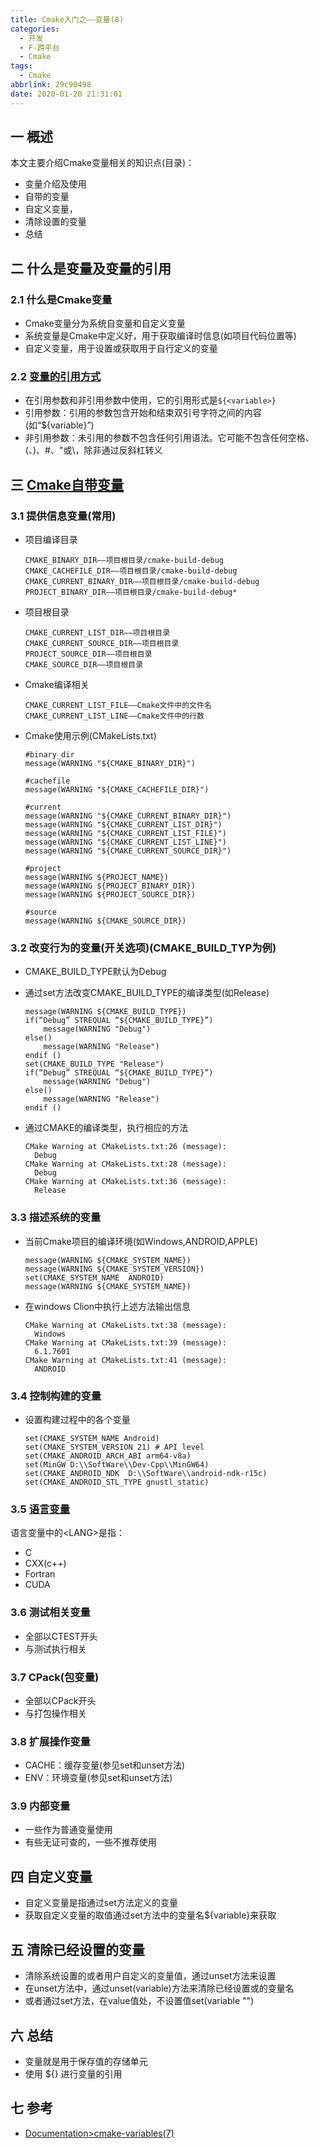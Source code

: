 ```yaml
---
title: Cmake入门之——变量(8)
categories:
  - 开发
  - F-跨平台
  - Cmake
tags:
  - Cmake
abbrlink: 29c90498
date: 2020-01-20 21:31:01
---
```

## 一 概述

本文主要介绍Cmake变量相关的知识点(目录)：  
* 变量介绍及使用
* 自带的变量
* 自定义变量，
* 清除设置的变量
* 总结

<!--more-->

## 二 什么是变量及变量的引用

### 2.1 什么是Cmake变量

* Cmake变量分为系统自变量和自定义变量
* 系统变量是Cmake中定义好，用于获取编译时信息(如项目代码位置等)
* 自定义变量，用于设置或获取用于自行定义的变量

### 2.2 [变量的引用方式][1]

* 在引用参数和非引用参数中使用，它的引用形式是`${<variable>}`
* 引用参数：引用的参数包含开始和结束双引号字符之间的内容(如“${variable}”)
* 非引用参数：未引用的参数不包含任何引用语法。它可能不包含任何空格、(、)、#、"或\，除非通过反斜杠转义

## 三 [Cmake自带变量][2]

### 3.1 提供信息变量(常用)

* 项目编译目录

  ```
  CMAKE_BINARY_DIR——项目根目录/cmake-build-debug
  CMAKE_CACHEFILE_DIR——项目根目录/cmake-build-debug
  CMAKE_CURRENT_BINARY_DIR——项目根目录/cmake-build-debug
  PROJECT_BINARY_DIR——项目根目录/cmake-build-debug*
  ```

* 项目根目录

  ```
  CMAKE_CURRENT_LIST_DIR——项目根目录
  CMAKE_CURRENT_SOURCE_DIR——项目根目录
  PROJECT_SOURCE_DIR——项目根目录
  CMAKE_SOURCE_DIR——项目根目录
  ```

* Cmake编译相关

  ```
  CMAKE_CURRENT_LIST_FILE——Cmake文件中的文件名
  CMAKE_CURRENT_LIST_LINE——Cmake文件中的行数
  ```
  
* Cmake使用示例(CMakeLists.txt)

  ```
  #binary_dir
  message(WARNING "${CMAKE_BINARY_DIR}")
  
  #cachefile
  message(WARNING "${CMAKE_CACHEFILE_DIR}")
  
  #current
  message(WARNING "${CMAKE_CURRENT_BINARY_DIR}")
  message(WARNING "${CMAKE_CURRENT_LIST_DIR}")
  message(WARNING "${CMAKE_CURRENT_LIST_FILE}")
  message(WARNING "${CMAKE_CURRENT_LIST_LINE}")
  message(WARNING "${CMAKE_CURRENT_SOURCE_DIR}")
  
  #project
  message(WARNING ${PROJECT_NAME})
  message(WARNING ${PROJECT_BINARY_DIR})
  message(WARNING ${PROJECT_SOURCE_DIR})
  
  #source
  message(WARNING ${CMAKE_SOURCE_DIR})
  ```

### 3.2 改变行为的变量(开关选项)(CMAKE_BUILD_TYP为例)

* CMAKE_BUILD_TYPE默认为Debug

* 通过set方法改变CMAKE_BUILD_TYPE的编译类型(如Release)

  ```
  message(WARNING ${CMAKE_BUILD_TYPE})
  if(“Debug” STREQUAL “${CMAKE_BUILD_TYPE}”)
      message(WARNING "Debug")
  else()
      message(WARNING "Release")
  endif ()
  set(CMAKE_BUILD_TYPE "Release")
  if(“Debug” STREQUAL “${CMAKE_BUILD_TYPE}”)
      message(WARNING "Debug")
  else()
      message(WARNING "Release")
  endif ()
  ```

* 通过CMAKE的编译类型，执行相应的方法

  ```
  CMake Warning at CMakeLists.txt:26 (message):
    Debug
  CMake Warning at CMakeLists.txt:28 (message):
    Debug
  CMake Warning at CMakeLists.txt:36 (message):
    Release
  ```
### 3.3 描述系统的变量

* 当前Cmake项目的编译环境(如Windows,ANDROID,APPLE)

  ```
  message(WARNING ${CMAKE_SYSTEM_NAME})
  message(WARNING ${CMAKE_SYSTEM_VERSION})
  set(CMAKE_SYSTEM_NAME  ANDROID)
  message(WARNING ${CMAKE_SYSTEM_NAME})
  ```

* 在windows Clion中执行上述方法输出信息

  ```
  CMake Warning at CMakeLists.txt:38 (message):
    Windows
  CMake Warning at CMakeLists.txt:39 (message):
    6.1.7601
  CMake Warning at CMakeLists.txt:41 (message):
    ANDROID
  ```

### 3.4 控制构建的变量

* 设置构建过程中的各个变量

  ```
  set(CMAKE_SYSTEM_NAME Android)
  set(CMAKE_SYSTEM_VERSION 21) # API level
  set(CMAKE_ANDROID_ARCH_ABI arm64-v8a)
  set(MinGW D:\\SoftWare\\Dev-Cpp\\MinGW64)
  set(CMAKE_ANDROID_NDK  D:\\SoftWare\\android-ndk-r15c)
  set(CMAKE_ANDROID_STL_TYPE gnustl_static)
  ```
### 3.5 [语言变量][3]

语言变量中的\<LANG\>是指：  

* C
* CXX(c++)
* Fortran
* CUDA

### 3.6 测试相关变量

* 全部以CTEST开头
* 与测试执行相关

### 3.7 CPack(包变量)

* 全部以CPack开头
* 与打包操作相关

### 3.8 扩展操作变量

* CACHE：缓存变量(参见set和unset方法)
* ENV：环境变量(参见set和unset方法)

### 3.9 内部变量

* 一些作为普通变量使用
* 有些无证可查的，一些不推荐使用

## 四  自定义变量

* 自定义变量是指通过set方法定义的变量
* 获取自定义变量的取值通过set方法中的变量名${variable}来获取

## 五 清除已经设置的变量

* 清除系统设置的或者用户自定义的变量值，通过unset方法来设置
* 在unset方法中，通过unset(variable)方法来清除已经设置或的变量名
* 或者通过set方法，在value值处，不设置值set(variable "")

## 六 总结

* 变量就是用于保存值的存储单元
* 使用 ${} 进行变量的引用

## 七 参考

* [Documentation>cmake-variables(7)][4]



[1]:https://cmake.org/cmake/help/v3.16/command/if.html
[2]:https://cmake.org/cmake/help/v3.16/manual/cmake-variables.7.html#variables-that-describe-the-system
[3]:https://cmake.org/cmake/help/v3.16/prop_tgt/LANG_COMPILER_LAUNCHER.html?highlight=cuda
[4]:https://cmake.org/cmake/help/v3.16/manual/cmake-variables.7.html